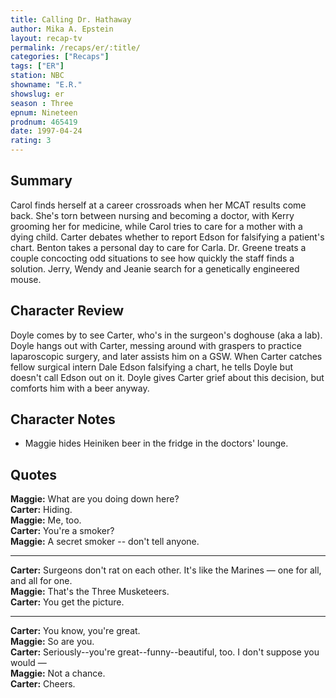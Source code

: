 ```yaml
---
title: Calling Dr. Hathaway
author: Mika A. Epstein
layout: recap-tv
permalink: /recaps/er/:title/
categories: ["Recaps"]
tags: ["ER"]
station: NBC
showname: "E.R."
showslug: er
season : Three  
epnum: Nineteen  
prodnum: 465419    
date: 1997-04-24  
rating: 3  
---
```


## Summary  
  
Carol finds herself at a career crossroads when her MCAT results come back. She's torn between nursing and becoming a doctor, with Kerry grooming her for medicine, while Carol tries to care for a mother with a dying child. Carter debates whether to report Edson for falsifying a patient's chart. Benton takes a personal day to care for Carla. Dr. Greene treats a couple concocting odd situations to see how quickly the staff finds a solution. Jerry, Wendy and Jeanie search for a genetically engineered mouse.

## Character Review  
  
Doyle comes by to see Carter, who's in the surgeon's doghouse (aka a lab). Doyle hangs out with Carter, messing around with graspers to practice laparoscopic surgery, and later assists him on a GSW. When Carter catches fellow surgical intern Dale Edson falsifying a chart, he tells Doyle but doesn't call Edson out on it. Doyle gives Carter grief about this decision, but comforts him with a beer anyway.

## Character Notes  
  
* Maggie hides Heiniken beer in the fridge in the doctors' lounge.

## Quotes  
  
**Maggie:** What are you doing down here?  
**Carter:** Hiding.  
**Maggie:** Me, too.  
**Carter:** You're a smoker?  
**Maggie:** A secret smoker -- don't tell anyone.  

<hr>

**Carter:** Surgeons don't rat on each other. It's like the Marines &#8212; one for all, and all for one.  
**Maggie:** That's the Three Musketeers.  
**Carter:** You get the picture.  

<hr>

**Carter:** You know, you're great.  
**Maggie:** So are you.  
**Carter:** Seriously--you're great--funny--beautiful, too. I don't suppose you would &#8212;  
**Maggie:** Not a chance.  
**Carter:** Cheers.